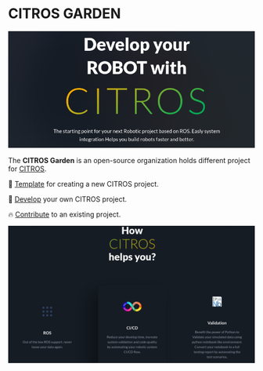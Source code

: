 # CITROS GARDEN
![](../splash.png)

The **CITROS Garden** is an open-source organization holds different project for [CITROS](https://citros.io/).

:page_facing_up: [Template](https://github.com/citros-garden/template) for creating a new CITROS project.

:rocket: [Develop](develope.md) your own CITROS project.

:fire: [Contribute](contribute.md) to an existing project.

![](../landing.png)
